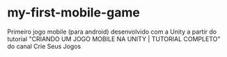 # my-first-mobile-game
Primeiro jogo mobile (para android) desenvolvido com a Unity a partir do tutorial "CRIANDO UM JOGO MOBILE NA UNITY | TUTORIAL COMPLETO" do canal Crie Seus Jogos
